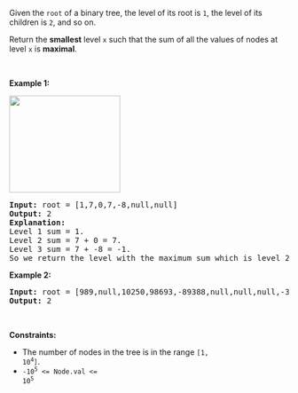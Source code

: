 Given the `` root `` of a binary tree, the level of its root is `` 1 ``, the level of its children is `` 2 ``, and so on.

Return the __smallest__ level `` x `` such that the sum of all the values of nodes at level `` x `` is __maximal__.

&nbsp;

__Example 1:__

<img alt="" src="https://assets.leetcode.com/uploads/2019/05/03/capture.JPG" style="width: 200px; height: 175px;"/>

<pre>
<strong>Input:</strong> root = [1,7,0,7,-8,null,null]
<strong>Output:</strong> 2
<strong>Explanation: </strong>
Level 1 sum = 1.
Level 2 sum = 7 + 0 = 7.
Level 3 sum = 7 + -8 = -1.
So we return the level with the maximum sum which is level 2.
</pre>

__Example 2:__

<pre>
<strong>Input:</strong> root = [989,null,10250,98693,-89388,null,null,null,-32127]
<strong>Output:</strong> 2
</pre>

&nbsp;

__Constraints:__

*   The number of nodes in the tree is in the range <code>[1, 10<sup>4</sup>]</code>.
*   <code>-10<sup>5</sup> &lt;= Node.val &lt;= 10<sup>5</sup></code>
